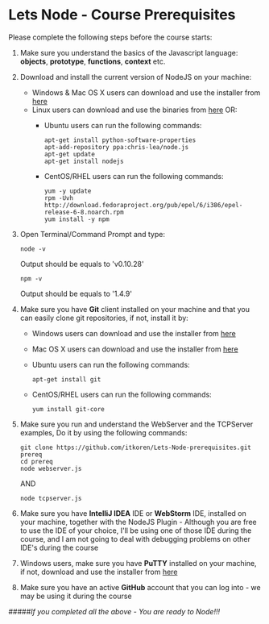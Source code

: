 Lets Node - Course Prerequisites
================================

Please complete the following steps before the course starts:

1. Make sure you understand the basics of the Javascript language: **objects**, **prototype**, **functions**, **context** etc.

2. Download and install the current version of NodeJS on your machine:
    * Windows & Mac OS X users can download and use the installer from [here](http://nodejs.org/download/ "Download NodeJS")
    * Linux users can download and use the binaries from [here](http://nodejs.org/download/ "Download NodeJS") OR:
        * Ubuntu users can run the following commands:
         
             ```
             apt-get install python-software-properties
             apt-add-repository ppa:chris-lea/node.js
             apt-get update
             apt-get install nodejs
             ```
        * CentOS/RHEL users can run the following commands:         
         
             ```
             yum -y update
             rpm -Uvh http://download.fedoraproject.org/pub/epel/6/i386/epel-release-6-8.noarch.rpm
             yum install -y npm
             ```

3. Open Terminal/Command Prompt and type:
     
     ```
     node -v
     ```
   Output should be equals to 'v0.10.28'
   
     ```
     npm -v
     ```
   Output should be equals to '1.4.9'
   
4. Make sure you have **Git** client installed on your machine and that you can easily clone git repositories, if not, install it by:
    * Windows users can download and use the installer from [here](http://msysgit.github.com/ "Download Git")
    * Mac OS X users can download and use the installer from [here](http://sourceforge.net/projects/git-osx-installer/ "Download Git")
    * Ubuntu users can run the following commands:
         
         ```
         apt-get install git
         ```
    * CentOS/RHEL users can run the following commands:
         
         ```
         yum install git-core
         ```
         
5. Make sure you run and understand the WebServer and the TCPServer examples, Do it by using the following commands:
     
     ```
     git clone https://github.com/itkoren/Lets-Node-prerequisites.git prereq
     cd prereq
     node webserver.js
     ```  
   AND 
   
     ```
     node tcpserver.js
     ```

6. Make sure you have **IntelliJ IDEA** IDE or **WebStorm** IDE, installed on your machine, together with the NodeJS Plugin - Although you are free to use the IDE of your choice, I'll be using one of those IDE during the course, and I am not going to deal with debugging problems on other IDE's during the course

7. Windows users, make sure you have **PuTTY** installed on your machine, if not, download and use the installer from [here](http://www.chiark.greenend.org.uk/~sgtatham/putty/download.html "Download PuTTY")

8. Make sure you have an active **GitHub** account that you can log into - we may be using it during the course


#####*If you completed all the above - You are ready to Node!!!*